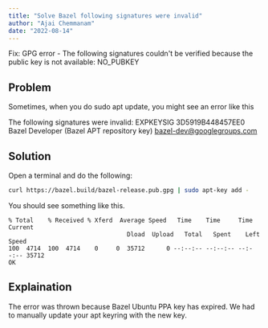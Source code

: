 ```yaml
---
title: "Solve Bazel following signatures were invalid"
author: "Ajai Chemmanam"
date: "2022-08-14"
---
```


Fix: GPG error - The following signatures couldn't be verified because the public key is not available: NO_PUBKEY

## Problem

Sometimes, when you do sudo apt update, you might see an error like this

 The following signatures were invalid: EXPKEYSIG 3D5919B448457EE0 Bazel Developer (Bazel APT repository key) <bazel-dev@googlegroups.com>

## Solution

Open a terminal and do the following:

```bash
curl https://bazel.build/bazel-release.pub.gpg | sudo apt-key add -
```

You should see something like this.

```
% Total    % Received % Xferd  Average Speed   Time    Time     Time  Current
                                 Dload  Upload   Total   Spent    Left  Speed
100  4714  100  4714    0     0  35712      0 --:--:-- --:--:-- --:--:-- 35712
OK
```

## Explaination

The error was thrown because Bazel Ubuntu PPA key has expired. We had to manually update your apt keyring with the new key.
